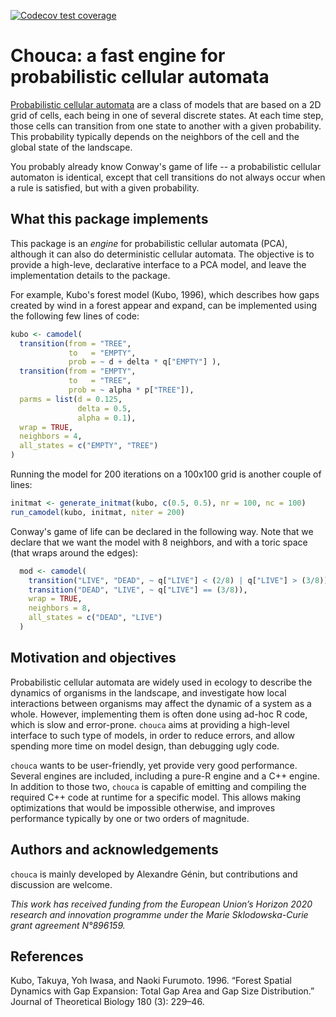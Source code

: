 
<!-- badges: start -->
[![Codecov test coverage](https://codecov.io/gh/alexgenin/chouca/branch/master/graph/badge.svg)](https://app.codecov.io/gh/alexgenin/chouca?branch=master)
<!-- badges: end -->

# Chouca: a fast engine for probabilistic cellular automata 

[Probabilistic cellular automata](https://en.wikipedia.org/wiki/Stochastic_cellular_automaton) are a class of models that are based on a 2D grid of cells, each being in one of several discrete states. At each time step, those cells can 
transition from one state to another with a given probability. This probability typically
depends on the neighbors of the cell and the global state of the landscape. 

You probably already know Conway's game of life -- a probabilistic cellular automaton 
is identical, except that cell transitions do not always occur when a rule is satisfied, 
but with a given probability.

## What this package implements 

This package is an *engine* for probabilistic cellular automata (PCA), although it can 
also do deterministic cellular automata. The objective is to provide a high-leve, 
declarative interface to a PCA model, and leave the implementation details to the 
package. 

For example, Kubo's forest model (Kubo, 1996), which describes how gaps created by wind 
in a forest appear and expand, can be implemented using the following few lines 
of code: 

```r
kubo <- camodel( 
  transition(from = "TREE", 
             to   = "EMPTY", 
             prob = ~ d + delta * q["EMPTY"] ), 
  transition(from = "EMPTY", 
             to   = "TREE", 
             prob = ~ alpha * p["TREE"]), 
  parms = list(d = 0.125, 
               delta = 0.5, 
               alpha = 0.1), 
  wrap = TRUE, 
  neighbors = 4, 
  all_states = c("EMPTY", "TREE")
)
```

Running the model for 200 iterations on a 100x100 grid is another couple of lines: 

```r
initmat <- generate_initmat(kubo, c(0.5, 0.5), nr = 100, nc = 100)
run_camodel(kubo, initmat, niter = 200)
```

Conway's game of life can be declared in the following way. Note that we declare that 
we want the model with 8 neighbors, and with a toric space (that wraps around the 
edges):

```r
  mod <- camodel( 
    transition("LIVE", "DEAD", ~ q["LIVE"] < (2/8) | q["LIVE"] > (3/8)), 
    transition("DEAD", "LIVE", ~ q["LIVE"] == (3/8)), 
    wrap = TRUE, 
    neighbors = 8, 
    all_states = c("DEAD", "LIVE")
  )
```

## Motivation and objectives

Probabilistic cellular automata are widely used in ecology to describe the dynamics of 
organisms in the landscape, and investigate how local interactions between organisms may 
affect the dynamic of a system as a whole. However, implementing them is often done using 
ad-hoc R code, which is slow and error-prone. `chouca` aims at providing a high-level 
interface to such type of models, in order to reduce errors, and allow spending more time 
on model design, than debugging ugly code. 

`chouca` wants to be user-friendly, yet provide very good performance. Several engines are 
included, including a pure-R engine and a C++ engine. In addition to those two, `chouca` 
is capable of emitting and compiling the required C++ code at runtime for a specific 
model. This allows making optimizations that would be impossible otherwise, and improves 
performance typically by one or two orders of magnitude.




## Authors and acknowledgements 

`chouca` is mainly developed by Alexandre Génin, but contributions and discussion are 
welcome. 

*This work has received funding from the European Union’s Horizon 2020 research and innovation programme under the Marie Sklodowska-Curie grant agreement N°896159.*



## References 

Kubo, Takuya, Yoh Iwasa, and Naoki Furumoto. 1996. “Forest Spatial Dynamics with Gap Expansion: Total Gap Area and Gap Size Distribution.” Journal of Theoretical Biology 180 (3): 229–46.
